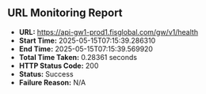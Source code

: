 ## URL Monitoring Report

- **URL:** https://api-gw1-prod1.fisglobal.com/gw/v1/health
- **Start Time:** 2025-05-15T07:15:39.286310
- **End Time:** 2025-05-15T07:15:39.569920
- **Total Time Taken:** 0.28361 seconds
- **HTTP Status Code:** 200
- **Status:** Success
- **Failure Reason:** N/A
